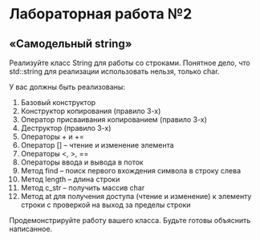Лабораторная работа №2
======================
«Самодельный string»
---------------------

Реализуйте класс String для работы со строками. Понятное дело, что std::string для реализации использовать нельзя, только char.

У вас должны быть реализованы:
1.	Базовый конструктор
2.	Конструктор копирования (правило 3-х)
3.	Оператор присваивания копированием (правило 3-х)
4.	Деструктор (правило 3-х)
5.	Операторы + и +=
6.	Оператор [] – чтение и изменение элемента
7.	Операторы <, >, ==
8.	Операторы ввода и вывода в поток
9.	Метод find – поиск первого вхождения символа в строку слева
10.	 Метод length – длина строки
11.	 Метод c_str – получить массив char
12.	 Метод at для получения доступа (чтение и изменение) к элементу строки с проверкой на выход за пределы строки

Продемонстрируйте работу вашего класса. Будьте готовы объяснить написанное.
